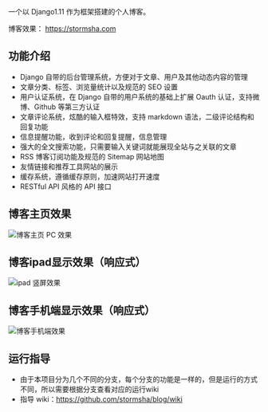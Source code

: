 一个以 Django1.11 作为框架搭建的个人博客。

博客效果： https://stormsha.com

## 功能介绍
- Django 自带的后台管理系统，方便对于文章、用户及其他动态内容的管理
- 文章分类、标签、浏览量统计以及规范的 SEO 设置
- 用户认证系统，在 Django 自带的用户系统的基础上扩展 Oauth 认证，支持微博、Github 等第三方认证
- 文章评论系统，炫酷的输入框特效，支持 markdown 语法，二级评论结构和回复功能
- 信息提醒功能，收到评论和回复提醒，信息管理
- 强大的全文搜索功能，只需要输入关键词就能展现全站与之关联的文章
- RSS 博客订阅功能及规范的 Sitemap 网站地图
- 友情链接和推荐工具网站的展示
- 缓存系统，遵循缓存原则，加速网站打开速度
- RESTful API 风格的 API 接口

## 博客主页效果
![博客主页 PC 效果](http://docs.stormsha.com/20190418220609.png)

## 博客ipad显示效果（响应式）
![ipad 竖屏效果](http://docs.stormsha.com/20190418215046.png)

## 博客手机端显示效果（响应式）
![博客手机端效果](http://docs.stormsha.com/20190418215211.png)

## 运行指导
- 由于本项目分为几个不同的分支，每个分支的功能是一样的，但是运行的方式不同，所以需要根据分支查看对应的运行wiki
- 指导 wiki：https://github.com/stormsha/blog/wiki
